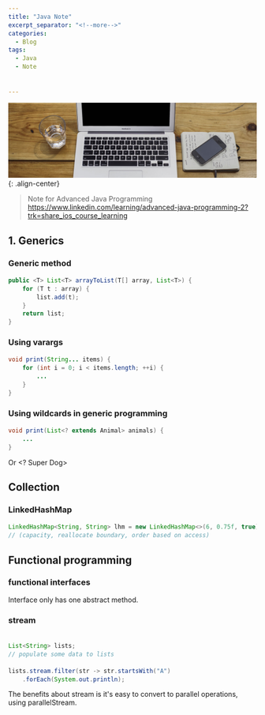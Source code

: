 ```yaml
---
title: "Java Note"
excerpt_separator: "<!--more-->"
categories:
  - Blog
tags:
  - Java
  - Note


---
```

![full](/assets/images/banner.jpg)
{: .align-center}

> Note for Advanced Java Programming https://www.linkedin.com/learning/advanced-java-programming-2?trk=share_ios_course_learning

## 1. Generics

### Generic method
```java
public <T> List<T> arrayToList(T[] array, List<T>) {
    for (T t : array) {
        list.add(t);
    }
    return list;
}
```

### Using varargs

```java
void print(String... items) {
    for (int i = 0; i < items.length; ++i) {
        ...
    }
}
```

### Using wildcards in generic programming 

```java
void print(List<? extends Animal> animals) {
    ...
}
```


Or <? Super Dog>

## Collection 

### LinkedHashMap

```Java
LinkedHashMap<String, String> lhm = new LinkedHashMap<>(6, 0.75f, true);
// (capacity, reallocate boundary, order based on access)
```

## Functional programming 

### functional interfaces

Interface only has one abstract method.

### stream

```java

List<String> lists;
// populate some data to lists

lists.stream.filter(str -> str.startsWith("A")
    .forEach(System.out.println);
```

The benefits about stream is it's easy to convert to parallel operations, using parallelStream.


